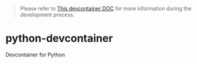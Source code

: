 > Please refer to [This devcontainer DOC](./.devcontainer/doc/) for more information during the development process.

# python-devcontainer

Devcontainer for Python
